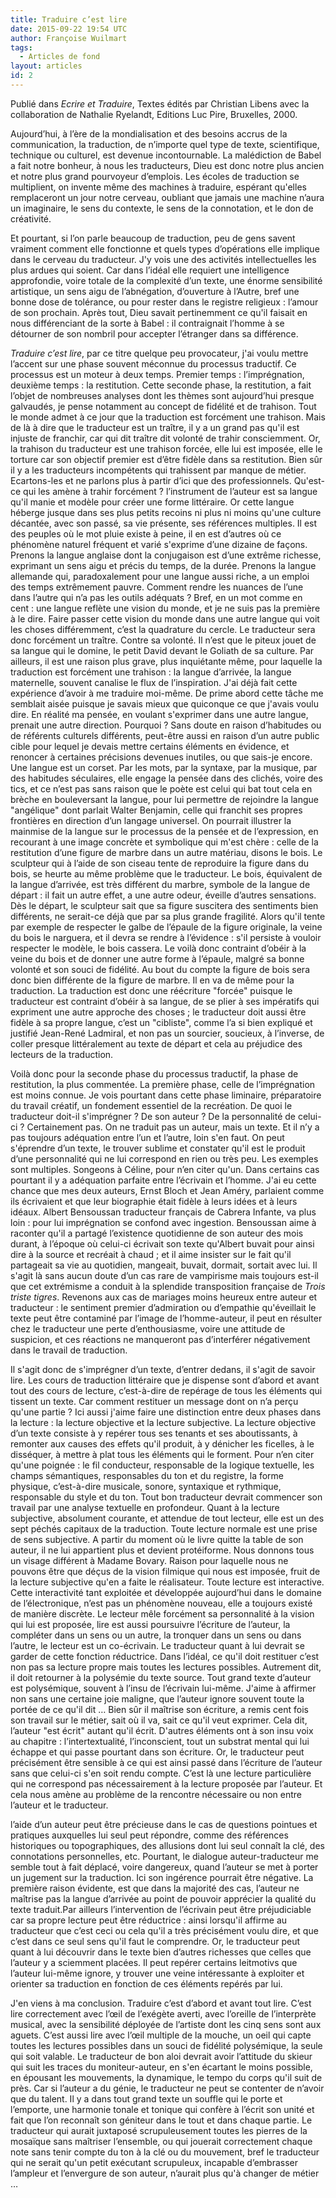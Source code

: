 ```yaml
---
title: Traduire c’est lire
date: 2015-09-22 19:54 UTC
author: Françoise Wuilmart
tags:
  - Articles de fond
layout: articles
id: 2
---
```


Publié dans _Ecrire et Traduire_, Textes édités par Christian Libens avec la collaboration de Nathalie Ryelandt, Editions Luc Pire, Bruxelles, 2000.

Aujourd’hui, à l’ère de la mondialisation et des besoins accrus de la communication, la traduction, de n’importe quel type de texte, scientifique, technique ou culturel, est devenue incontournable. La malédiction de Babel a fait notre bonheur, à nous les traducteurs, Dieu est donc notre plus ancien et notre plus grand pourvoyeur d’emplois. Les écoles de traduction se multiplient, on invente même des machines à traduire, espérant qu'elles remplaceront un jour notre cerveau, oubliant que jamais une machine n’aura un imaginaire, le sens du contexte, le sens de la connotation, et le don de créativité.

Et pourtant, si l’on parle beaucoup de traduction, peu de gens savent vraiment comment elle fonctionne et quels types d’opérations elle implique dans le cerveau du traducteur. J'y vois une des activités intellectuelles les plus ardues qui soient. Car dans l’idéal elle requiert une intelligence approfondie, voire totale de la complexité d’un texte, une énorme sensibilité artistique, un sens aigu de l’abnégation, d’ouverture à l’Autre, bref une bonne dose de tolérance, ou pour rester dans le registre religieux&nbsp;: l’amour de son prochain. Après tout, Dieu savait pertinemment ce qu'il faisait en nous différenciant de la sorte à Babel&nbsp;: il contraignait l’homme à se détourner de son nombril pour accepter l’étranger dans sa différence.

_Traduire c’est lire_, par ce titre quelque peu provocateur, j'ai voulu mettre l’accent sur une phase souvent méconnue du processus traductif. Ce processus est un moteur à deux temps. Premier temps&nbsp;: l’imprégnation, deuxième temps&nbsp;: la restitution. Cette seconde phase, la restitution, a fait l’objet de nombreuses analyses dont les thèmes sont aujourd’hui presque galvaudés, je pense notamment au concept de fidélité et de trahison. Tout le monde admet à ce jour que la traduction est forcément une trahison. Mais de là à dire que le traducteur est un traître, il y a un grand pas qu'il est injuste de franchir, car qui dit traître dit volonté de trahir consciemment. Or, la trahison du traducteur est une trahison forcée, elle lui est imposée, elle le torture car son objectif premier est d’être fidèle dans sa restitution. Bien sûr il y a les traducteurs incompétents qui trahissent par manque de métier. Ecartons-les et ne parlons plus à partir d’ici que des professionnels. Qu'est-ce qui les amène à trahir forcément&nbsp;? l’instrument de l’auteur est sa langue qu'il manie et modèle pour créer une forme littéraire. Or cette langue héberge jusque dans ses plus petits recoins ni plus ni moins qu'une culture décantée, avec son passé, sa vie présente, ses références multiples. Il est des peuples où le mot pluie existe à peine, il en est d’autres où ce phénomène naturel fréquent et varié s'exprime d’une dizaine de façons. Prenons la langue anglaise dont la conjugaison est d’une extrême richesse, exprimant un sens aigu et précis du temps, de la durée. Prenons la langue allemande qui, paradoxalement pour une langue aussi riche, a un emploi des temps extrêmement pauvre. Comment rendre les nuances de l’une dans l’autre qui n’a pas les outils adéquats&nbsp;? Bref, en un mot comme en cent&nbsp;: une langue reflète une vision du monde, et je ne suis pas la première à le dire. Faire passer cette vision du monde dans une autre langue qui voit les choses différemment, c’est la quadrature du cercle. Le traducteur sera donc forcément un traître. Contre sa volonté. Il n’est que le piteux jouet de sa langue qui le domine, le petit David devant le Goliath de sa culture. Par ailleurs, il est une raison plus grave, plus inquiétante même, pour laquelle la traduction est forcément une trahison&nbsp;: la langue d’arrivée, la langue maternelle, souvent canalise le flux de l’inspiration. J'ai déjà fait cette expérience d’avoir à me traduire moi-même. De prime abord cette tâche me semblait aisée puisque je savais mieux que quiconque ce que j'avais voulu dire. En réalité ma pensée, en voulant s'exprimer dans une autre langue, prenait une autre direction. Pourquoi&nbsp;? Sans doute en raison d’habitudes ou de référents culturels différents, peut-être aussi en raison d’un autre public cible pour lequel je devais mettre certains éléments en évidence, et renoncer à certaines précisions devenues inutiles, ou que sais-je encore. Une langue est un corset. Par les mots, par la syntaxe, par la musique, par des habitudes séculaires, elle engage la pensée dans des clichés, voire des tics, et ce n’est pas sans raison que le poète est celui qui bat tout cela en brèche en bouleversant la langue, pour lui permettre de rejoindre la langue "angélique" dont parlait Walter Benjamin, celle qui franchit ses propres frontières en direction d’un langage universel. On pourrait illustrer la mainmise de la langue sur le processus de la pensée et de l’expression, en recourant à une image concrète et symbolique qui m'est chère&nbsp;: celle de la restitution d’une figure de marbre dans un autre matériau, disons le bois. Le sculpteur qui à l’aide de son ciseau tente de reproduire la figure dans du bois, se heurte au même problème que le traducteur. Le bois, équivalent de la langue d’arrivée, est très différent du marbre, symbole de la langue de départ&nbsp;: il fait un autre effet, a une autre odeur, éveille d’autres sensations. Dès le départ, le sculpteur sait que sa figure suscitera des sentiments bien différents, ne serait-ce déjà que par sa plus grande fragilité. Alors qu'il tente par exemple de respecter le galbe de l’épaule de la figure originale, la veine du bois le narguera, et il devra se rendre à l’évidence&nbsp;: s'il persiste à vouloir respecter le modèle, le bois cassera. Le voilà donc contraint d’obéir à la veine du bois et de donner une autre forme à l’épaule, malgré sa bonne volonté et son souci de fidélité. Au bout du compte la figure de bois sera donc bien différente de la figure de marbre. Il en va de même pour la traduction. La traduction est donc une réécriture "forcée" puisque le traducteur est contraint d’obéir à sa langue, de se plier à ses impératifs qui expriment une autre approche des choses ; le traducteur doit aussi être fidèle à sa propre langue, c’est un "cibliste", comme l’a si bien expliqué et justifié Jean-René Ladmiral, et non pas un sourcier, soucieux, à l’inverse, de coller presque littéralement au texte de départ et cela au préjudice des lecteurs de la traduction.

Voilà donc pour la seconde phase du processus traductif, la phase de restitution, la plus commentée. La première phase, celle de l’imprégnation est moins connue. Je vois pourtant dans cette phase liminaire, préparatoire du travail créatif, un fondement essentiel de la recréation. De quoi le traducteur doit-il s'imprégner&nbsp;? De son auteur&nbsp;? De la personnalité de celui-ci&nbsp;? Certainement pas. On ne traduit pas un auteur, mais un texte. Et il n’y a pas toujours adéquation entre l’un et l’autre, loin s'en faut. On peut s'éprendre d’un texte, le trouver sublime et constater qu'il est le produit d’une personnalité qui ne lui correspond en rien ou très peu. Les exemples sont multiples. Songeons à Céline, pour n’en citer qu'un. Dans certains cas pourtant il y a adéquation parfaite entre l’écrivain et l’homme. J'ai eu cette chance que mes deux auteurs, Ernst Bloch et Jean Améry, parlaient comme ils écrivaient et que leur biographie était fidèle à leurs idées et à leurs idéaux. Albert Bensoussan traducteur français de Cabrera Infante, va plus loin&nbsp;: pour lui imprégnation se confond avec ingestion. Bensoussan aime à raconter qu'il a partagé l’existence quotidienne de son auteur des mois durant, à l’époque où celui-ci écrivait son texte qu'Albert buvait pour ainsi dire à la source et recréait à chaud ; et il aime insister sur le fait qu'il partageait sa vie au quotidien, mangeait, buvait, dormait, sortait avec lui. Il s'agit là sans aucun doute d’un cas rare de vampirisme mais toujours est-il que cet extrémisme a conduit à la splendide transposition française de _Trois triste tigres_. Revenons aux cas de mariages moins heureux entre auteur et traducteur&nbsp;: le sentiment premier d’admiration ou d’empathie qu'éveillait le texte peut être contaminé par l’image de l’homme-auteur, il peut en résulter chez le traducteur une perte d’enthousiasme, voire une attitude de suspicion, et ces réactions ne manqueront pas d’interférer négativement dans le travail de traduction.

Il s'agit donc de s'imprégner d’un texte, d’entrer dedans, il s'agit de savoir lire. Les cours de traduction littéraire que je dispense sont d’abord et avant tout des cours de lecture, c’est-à-dire de repérage de tous les éléments qui tissent un texte. Car comment restituer un message dont on n’a perçu qu'une partie&nbsp;? Ici aussi j'aime faire une distinction entre deux phases dans la lecture&nbsp;: la lecture objective et la lecture subjective. La lecture objective d’un texte consiste à y repérer tous ses tenants et ses aboutissants, à remonter aux causes des effets qu'il produit, à y dénicher les ficelles, à le disséquer, à mettre à plat tous les éléments qui le forment. Pour n’en citer qu'une poignée&nbsp;: le fil conducteur, responsable de la logique textuelle, les champs sémantiques, responsables du ton et du registre, la forme physique, c’est-à-dire musicale, sonore, syntaxique et rythmique, responsable du style et du ton. Tout bon traducteur devrait commencer son travail par une analyse textuelle en profondeur. Quant à la lecture subjective, absolument courante, et attendue de tout lecteur, elle est un des sept péchés capitaux de la traduction. Toute lecture normale est une prise de sens subjective. A partir du moment où le livre quitte la table de son auteur, il ne lui appartient plus et devient protéiforme. Nous donnons tous un visage différent à Madame Bovary. Raison pour laquelle nous ne pouvons être que déçus de la vision filmique qui nous est imposée, fruit de la lecture subjective qu'en a faite le réalisateur. Toute lecture est interactive. Cette interactivité tant exploitée et développée aujourd’hui dans le domaine de l’électronique, n’est pas un phénomène nouveau, elle a toujours existé de manière discrète. Le lecteur mêle forcément sa personnalité à la vision qui lui est proposée, lire est aussi poursuivre l’écriture de l’auteur, la compléter dans un sens ou un autre, la tronquer dans un sens ou dans l’autre, le lecteur est un co-écrivain. Le traducteur quant à lui devrait se garder de cette fonction réductrice. Dans l’idéal, ce qu'il doit restituer c’est non pas sa lecture propre mais toutes les lectures possibles. Autrement dit, il doit retourner à la polysémie du texte source. Tout grand texte d’auteur est polysémique, souvent à l’insu de l’écrivain lui-même. J'aime à affirmer non sans une certaine joie maligne, que l’auteur ignore souvent toute la portée de ce qu'il dit … Bien sûr il maîtrise son écriture, a remis cent fois son travail sur le métier, sait où il va, sait ce qu'il veut exprimer. Cela dit, l’auteur "est écrit" autant qu'il écrit. D'autres éléments ont à son insu voix au chapitre&nbsp;: l’intertextualité, l’inconscient, tout un substrat mental qui lui échappe et qui passe pourtant dans son écriture. Or, le traducteur peut précisément être sensible à ce qui est ainsi passé dans l’écriture de l’auteur sans que celui-ci s'en soit rendu compte. C’est là une lecture particulière qui ne correspond pas nécessairement à la lecture proposée par l’auteur. Et cela nous amène au problème de la rencontre nécessaire ou non entre l’auteur et le traducteur.

l’aide d’un auteur peut être précieuse dans le cas de questions pointues et pratiques auxquelles lui seul peut répondre, comme des références historiques ou topographiques, des allusions dont lui seul connaît la clé, des connotations personnelles, etc. Pourtant, le dialogue auteur-traducteur me semble tout à fait déplacé, voire dangereux, quand l’auteur se met à porter un jugement sur la traduction. Ici son ingérence pourrait être négative. La première raison évidente, est que dans la majorité des cas, l’auteur ne maîtrise pas la langue d’arrivée au point de pouvoir apprécier la qualité du texte traduit.Par ailleurs l’intervention de l’écrivain peut être préjudiciable car sa propre lecture peut être réductrice&nbsp;: ainsi lorsqu'il affirme au traducteur que c’est ceci ou cela qu'il a très précisément voulu dire, et que c’est dans ce seul sens qu'il faut le comprendre. Or, le traducteur peut quant à lui découvrir dans le texte bien d’autres richesses que celles que l’auteur y a sciemment placées. Il peut repérer certains leitmotivs que l’auteur lui-même ignore, y trouver une veine intéressante à exploiter et orienter sa traduction en fonction de ces éléments repérés par lui.

J'en viens à ma conclusion. Traduire c’est d’abord et avant tout lire. C’est lire correctement avec l’œil de l’exégète averti, avec l’oreille de l’interprète musical, avec la sensibilité déployée de l’artiste dont les cinq sens sont aux aguets. C’est aussi lire avec l’œil multiple de la mouche, un oeil qui capte toutes les lectures possibles dans un souci de fidélité polysémique, la seule qui soit valable. Le traducteur de bon aloi devrait avoir l’attitude du skieur qui suit les traces du moniteur-auteur, en s'en écartant le moins possible, en épousant les mouvements, la dynamique, le tempo du corps qu'il suit de près. Car si l’auteur a du génie, le traducteur ne peut se contenter de n’avoir que du talent. Il y a dans tout grand texte un souffle qui le porte et l’emporte, une harmonie tonale et tonique qui confère à l’écrit son unité et fait que l’on reconnaît son géniteur dans le tout et dans chaque partie. Le traducteur qui aurait juxtaposé scrupuleusement toutes les pierres de la mosaïque sans maîtriser l’ensemble, ou qui jouerait correctement chaque note sans tenir compte du ton à la clé ou du mouvement, bref le traducteur qui ne serait qu'un petit exécutant scrupuleux, incapable d’embrasser l’ampleur et l’envergure de son auteur, n’aurait plus qu'à changer de métier …
